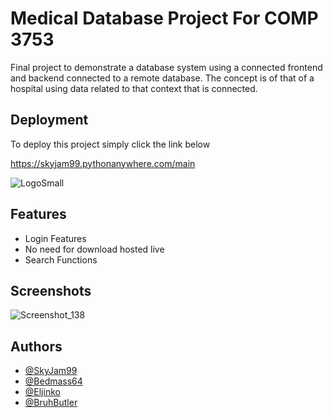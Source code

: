 # Medical Database Project For COMP 3753

Final project to demonstrate a database system using a connected frontend and backend connected to a remote database. The concept is of that of a hospital using data related to that context that is connected. 





## Deployment

To deploy this project simply click the link below

  https://skyjam99.pythonanywhere.com/main                              

![LogoSmall](https://github.com/Bedmass64/Medical-Database/assets/93494539/53f20a97-0600-4880-9a2d-a7da1524fd72)

## Features

- Login Features
- No need for download hosted live
- Search Functions


## Screenshots


![Screenshot_138](https://github.com/Bedmass64/Medical-Database/assets/93494539/c1c63574-3e65-488e-8890-a3bb862c7416)


## Authors

- [@SkyJam99](https://www.github.com/SkyJam99)
- [@Bedmass64](https://www.github.com/Bedmass64)
- [@Eljinko](https://www.github.com/Eljinko)
- [@BruhButler](https://www.github.com/BruhButler)



